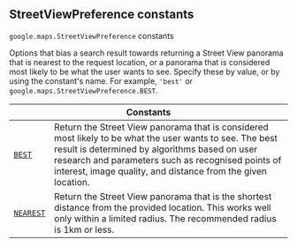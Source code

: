 
<h2 id="StreetViewPreference">StreetViewPreference constants</h2>
<p>
<code><span itemprop="path">google.maps</span>.<span itemprop="name">StreetViewPreference</span></code>
constants
</p>
<p>Options that bias a search result towards returning a Street View panorama that is nearest to the request location, or a panorama that is considered most likely to be what the user wants to see. Specify these by value, or by using the constant's name. For example, <code>'best'</code> or <code>google.maps.StreetViewPreference.BEST</code>.</p>
<div class="devsite-table-wrapper"><table class="constants responsive" summary="StreetViewPreference constants">
<thead>
<tr><th colspan="2">Constants</th>
</tr></thead>
<tbody>
<tr id="StreetViewPreference.BEST">
<td itemprop="property"><code><a class="secret-link" href="#StreetViewPreference.BEST"><span>BEST</span></a></code></td>
<td>Return the Street View panorama that is considered most likely to be what the user wants to see. The best result is determined by algorithms based on user research and parameters such as recognised points of interest, image quality, and distance from the given location.</td>
</tr>
<tr id="StreetViewPreference.NEAREST">
<td itemprop="property"><code><a class="secret-link" href="#StreetViewPreference.NEAREST"><span>NEAREST</span></a></code></td>
<td>Return the Street View panorama that is the shortest distance from the provided location. This works well only within a limited radius. The recommended radius is 1km or less.</td>
</tr>
</tbody>
</table></div>
<script src="replace_links.js"></script>
